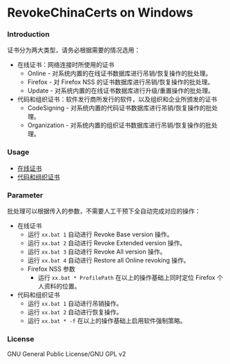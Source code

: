 ﻿RevokeChinaCerts on Windows
==============

### Introduction
证书分为两大类型，请务必根据需要的情况选用：
* 在线证书：网络连接时所使用的证书
  * Online - 对系统内置的在线证书数据库进行吊销/恢复操作的批处理。
  * Firefox - 对 Firefox NSS 的证书数据库进行吊销/恢复操作的批处理。
  * Update - 对系统内置的在线证书数据库进行升级/重置操作的批处理。
* 代码和组织证书：软件发行商所发行的软件，以及组织和企业所颁发的证书
  * CodeSigning - 对系统内置的代码证书数据库进行吊销/恢复操作的批处理。
  * Organization - 对系统内置的组织证书数据库进行吊销/恢复操作的批处理。

### Usage
* [在线证书](https://github.com/chengr28/RevokeChinaCerts/tree/master/Shared/Documents/ReadMe_Online.zh-Hans.md)
* [代码和组织证书](https://github.com/chengr28/RevokeChinaCerts/tree/master/Shared/Documents/ReadMe_CodeSigning_Organization.zh-Hans.md)

### Parameter
批处理可以根据传入的参数，不需要人工干预下全自动完成对应的操作：
* 在线证书
  * 运行 `xx.bat 1` 自动进行 Revoke Base version 操作。
  * 运行 `xx.bat 2` 自动进行 Revoke Extended version 操作。
  * 运行 `xx.bat 3` 自动进行 Revoke All version 操作。
  * 运行 `xx.bat 4` 自动进行 Restore all Online revoking 操作。
  * Firefox NSS 参数
    * 运行 `xx.bat * ProfilePath` 在以上的操作基础上同时定位 Firefox 个人资料的位置。
* 代码和组织证书
  * 运行 `xx.bat 1` 自动进行吊销操作。
  * 运行 `xx.bat 2` 自动进行恢复操作。
  * 运行 `xx.bat * -f` 在以上的操作基础上启用软件强制策略。

### License
GNU General Public License/GNU GPL v2
